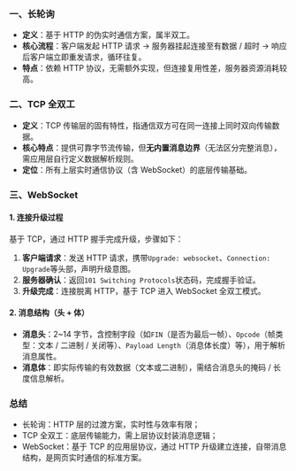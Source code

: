 ### 一、长轮询

- **定义**：基于 HTTP 的伪实时通信方案，属半双工。
- **核心流程**：客户端发起 HTTP 请求 → 服务器挂起连接至有数据 / 超时 → 响应后客户端立即重发请求，循环往复。
- **特点**：依赖 HTTP 协议，无需额外实现，但连接复用性差，服务器资源消耗较高。

### 二、TCP 全双工

- **定义**：TCP 传输层的固有特性，指通信双方可在同一连接上同时双向传输数据。
- **核心特点**：提供可靠字节流传输，但**无内置消息边界**（无法区分完整消息），需应用层自行定义数据解析规则。
- **定位**：所有上层实时通信协议（含 WebSocket）的底层传输基础。

### 三、WebSocket

#### 1. 连接升级过程

基于 TCP，通过 HTTP 握手完成升级，步骤如下：

1. **客户端请求**：发送 HTTP 请求，携带`Upgrade: websocket`、`Connection: Upgrade`等头部，声明升级意图。
2. **服务器确认**：返回`101 Switching Protocols`状态码，完成握手验证。
3. **升级完成**：连接脱离 HTTP，基于 TCP 进入 WebSocket 全双工模式。

#### 2. 消息结构（头 + 体）

- **消息头**：2~14 字节，含控制字段（如`FIN`（是否为最后一帧）、`Opcode`（帧类型：文本 / 二进制 / 关闭等）、`Payload Length`（消息体长度）等），用于解析消息属性。
- **消息体**：即实际传输的有效数据（文本或二进制），需结合消息头的掩码 / 长度信息解析。

### 总结

- 长轮询：HTTP 层的过渡方案，实时性与效率有限；
- TCP 全双工：底层传输能力，需上层协议封装消息逻辑；
- WebSocket：基于 TCP 的应用层协议，通过 HTTP 升级建立连接，自带消息结构，是网页实时通信的标准方案。